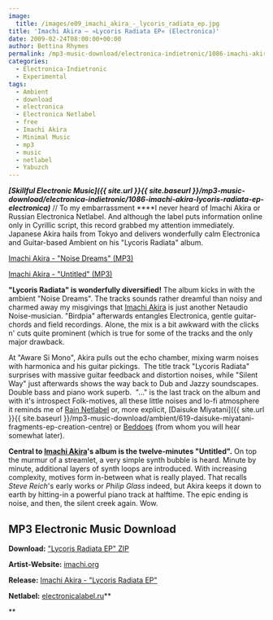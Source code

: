 ```yaml
---
image:
  title: /images/e09_imachi_akira_-_lycoris_radiata_ep.jpg
title: 'Imachi Akira – »Lycoris Radiata EP« (Electronica)'
date: 2009-02-24T08:00:00+00:00
author: Bettina Rhymes
permalink: /mp3-music-download/electronica-indietronic/1086-imachi-akira-lycoris-radiata-ep-electronica
categories:
  - Electronica-Indietronic
  - Experimental
tags:
  - Ambient
  - download
  - electronica
  - Electronica Netlabel
  - free
  - Imachi Akira
  - Minimal Music
  - mp3
  - music
  - netlabel
  - Yabuzch
---
```

***[Skillful Electronic Music]({{ site.url }}{{ site.baseurl }}/mp3-music-download/electronica-indietronic/1086-imachi-akira-lycoris-radiata-ep-electronica)*** // To my embarrassment ****I never heard of Imachi Akira or Russian Electronica Netlabel. And although the label puts information online only in Cyrillic script, this record grabbed my attention immediately. Japanese Akira hails from Tokyo and delivers wonderfully calm Electronica and Guitar-based Ambient on his "Lycoris Radiata" album.

[Imachi Akira - "Noise Dreams" (MP3)](http://electronica.sashamix.info/releases/net/e09/%5Be09%5D_imachi_akira_-_lycoris_radiata_ep/01_imachi_akira_-_noise_dreams.mp3)
  
[Imachi Akira - "Untitled" (MP3)](http://electronica.sashamix.info/releases/net/e09/%5Be09%5D_imachi_akira_-_lycoris_radiata_ep/07_imachi_akira_-_untitled.mp3)

<!--more-->

<!--adsense-->

**"Lycoris Radiata" is wonderfully diversified!** The album kicks in with the ambient "Noise Dreams". The tracks sounds rather dreamful than noisy and charmed away my misgivings that [Imachi Akira](http://www.imachi.org/) is just another Netaudio Noise-musician. "Birdpia" afterwards entangles Electronica, gentle guitar-chords and field recordings. Alone, the mix is a bit awkward with the clicks n' cuts quite prominent (which is true for some of the tracks and the only major drawback.

At "Aware Si Mono", Akira pulls out the echo chamber, mixing warm noises with harmonica and his guitar pickings.  The title track "Lycoris Radiata" surprises with massive guitar feedback and distortion noises, while "Silent Way" just afterwards shows the way back to Dub and Jazzy soundscapes. Double bass and piano work superb.  "..." is the last track on the album and with it's introspect Folk-motives, all these little noises and lo-fi atmosphere it reminds me of [Rain Netlabel](http://rainmusic.free.fr/) or, more explicit, [Daisuke Miyatani]({{ site.url }}{{ site.baseurl }}/mp3-music-download/ambient/619-daisuke-miyatani-fragments-ep-creation-centre) or [Beddoes](http://www.beddoesmusic.com/) (from whom you will hear somewhat later).

**Central to [Imachi Akira](http://www.imachi.org/)'s album is the twelve-minutes "Untitled".** On top the murmur of a streamlet, a very simple synth bubble is heard. Minute by minute, additional layers of synth loops are introduced. With increasing complexity, motives form in-between what is really played. That recalls _Steve Reich_'s early works or _Philip Glass_ indeed, but Akira keeps it down to earth by hitting-in a powerful piano track at halftime. The epic ending is noise, and then, the silent creek again. Wow.

## MP3 Electronic Music Download

**Download:** ["Lycoris Radiata EP" ZIP](http://electronicalabel.ru/download-manager.php?id=51)
  
**Artist-Website:** [imachi.org](http://www.imachi.org/)
  
**Release:** [Imachi Akira - "Lycoris Radiata EP"](http://electronicalabel.ru/2009/01/01/e09-imachi-akira-lycoris-radiata-ep/)
  
**Netlabel:** [electronicalabel.ru](http://electronicalabel.ru)**
  
**
